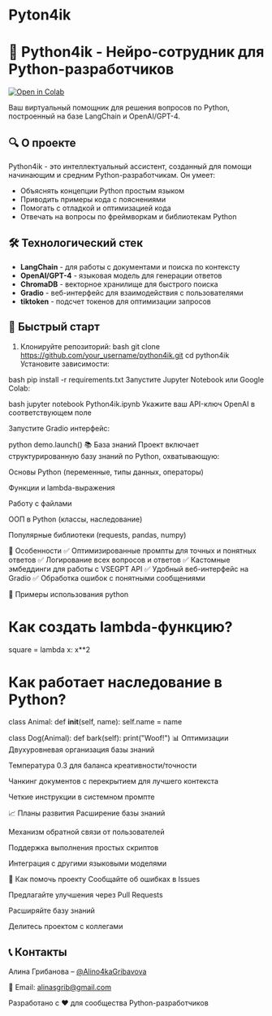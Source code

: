    # Pyton4ik   

 


# 🐍 Python4ik - Нейро-сотрудник для Python-разработчиков

[![Open in Colab](https://colab.research.google.com/assets/colab-badge.svg)](https://colab.research.google.com/github/your_username/python4ik/blob/main/Python4ik.ipynb)

Ваш виртуальный помощник для решения вопросов по Python, построенный на базе LangChain и OpenAI/GPT-4.

## 🔍 О проекте

Python4ik - это интеллектуальный ассистент, созданный для помощи начинающим и средним Python-разработчикам. Он умеет:

- Объяснять концепции Python простым языком
- Приводить примеры кода с пояснениями
- Помогать с отладкой и оптимизацией кода
- Отвечать на вопросы по фреймворкам и библиотекам Python

## 🛠 Технологический стек

- **LangChain** - для работы с документами и поиска по контексту
- **OpenAI/GPT-4** - языковая модель для генерации ответов
- **ChromaDB** - векторное хранилище для быстрого поиска
- **Gradio** - веб-интерфейс для взаимодействия с пользователями
- **tiktoken** - подсчет токенов для оптимизации запросов

## 🚀 Быстрый старт

1. Клонируйте репозиторий:
bash
git clone https://github.com/your_username/python4ik.git
cd python4ik
Установите зависимости:

bash
pip install -r requirements.txt
Запустите Jupyter Notebook или Google Colab:

bash
jupyter notebook Python4ik.ipynb
Укажите ваш API-ключ OpenAI в соответствующем поле

Запустите Gradio интерфейс:

python
demo.launch()
📚 База знаний
Проект включает структурированную базу знаний по Python, охватывающую:

Основы Python (переменные, типы данных, операторы)

Функции и lambda-выражения

Работу с файлами

ООП в Python (классы, наследование)

Популярные библиотеки (requests, pandas, numpy)

🌟 Особенности
✅ Оптимизированные промпты для точных и понятных ответов
✅ Логирование всех вопросов и ответов
✅ Кастомные эмбеддинги для работы с VSEGPT API
✅ Удобный веб-интерфейс на Gradio
✅ Обработка ошибок с понятными сообщениями

📝 Примеры использования
python
# Как создать lambda-функцию?
square = lambda x: x**2

# Как работает наследование в Python?
class Animal:
    def __init__(self, name):
        self.name = name

class Dog(Animal):
    def bark(self):
        print("Woof!")
📊 Оптимизации
Двухуровневая организация базы знаний

Температура 0.3 для баланса креативности/точности

Чанкинг документов с перекрытием для лучшего контекста

Четкие инструкции в системном промпте

📈 Планы развития
Расширение базы знаний

Механизм обратной связи от пользователей

Поддержка выполнения простых скриптов

Интеграция с другими языковыми моделями

🤝 Как помочь проекту
Сообщайте об ошибках в Issues

Предлагайте улучшения через Pull Requests

Расширяйте базу знаний

Делитесь проектом с коллегами


 ## 📞 Контакты

Алина Грибанова – [@Alino4kaGribavova](https://t.me/Alino4kaGribavova)

📧 Email: [alinasgrib@gmail.com](mailto:alinasgrib@gmail.com)


Разработано с ❤️ для сообщества Python-разработчиков

